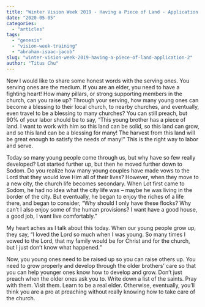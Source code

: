 ```yaml
---
title: "Winter Vision Week 2019 - Having a Piece of Land - Application (2)"
date: "2020-05-05"
categories: 
  - "articles"
tags: 
  - "genesis"
  - "vision-week-training"
  - "abraham-isaac-jacob"
slug: "winter-vision-week-2019-having-a-piece-of-land-application-2"
author: "Titus Chu"
---
```


Now I would like to share some honest words with the serving ones. You serving ones are the medium. If you are an elder, you need to have a fighting heart! How many pillars, or strong supporting members in the church, can you raise up? Through your serving, how many young ones can become a blessing to their local church, to nearby churches, and eventually, even travel to be a blessing to many churches? You can still preach, but 90% of your labor should be to say, “This young brother has a piece of land. I want to work with him so this land can be solid, so this land can grow, and so this land can be a blessing for many! The harvest from this land will be great enough to satisfy the needs of many!” This is the right way to labor and serve.

Today so many young people come through us, but why have so few really developed? Lot started further up, but then he moved further down to Sodom. Do you realize how many young couples have made vows to the Lord that they would love Him all of their lives? However, when they move to a new city, the church life becomes secondary. When Lot first came to Sodom, he had no idea what the city life was – maybe he was living in the border of the city. But eventually, he began to enjoy the riches of a life there, and began to consider, “Why should I only have these flocks? Why can’t I also enjoy some of the human provisions? I want have a good house, a good job, I want live comfortably.”

My heart aches as I talk about this today. When our young people grow up, they say, “I loved the Lord so much when I was young. So many times I vowed to the Lord, that my family would be for Christ and for the church, but I just don’t know what happened.”

Now, you young ones need to be raised up so you can raise others up. You need to grow properly and develop through the older brothers’ care so that you can help younger ones know how to develop and grow. Don’t just preach when the older ones ask you to. Write down a list of the saints. Pray with them. Visit them. Learn to be a real elder. Otherwise, eventually, you’ll think you are a pro at preaching without really knowing how to take care of the church.
